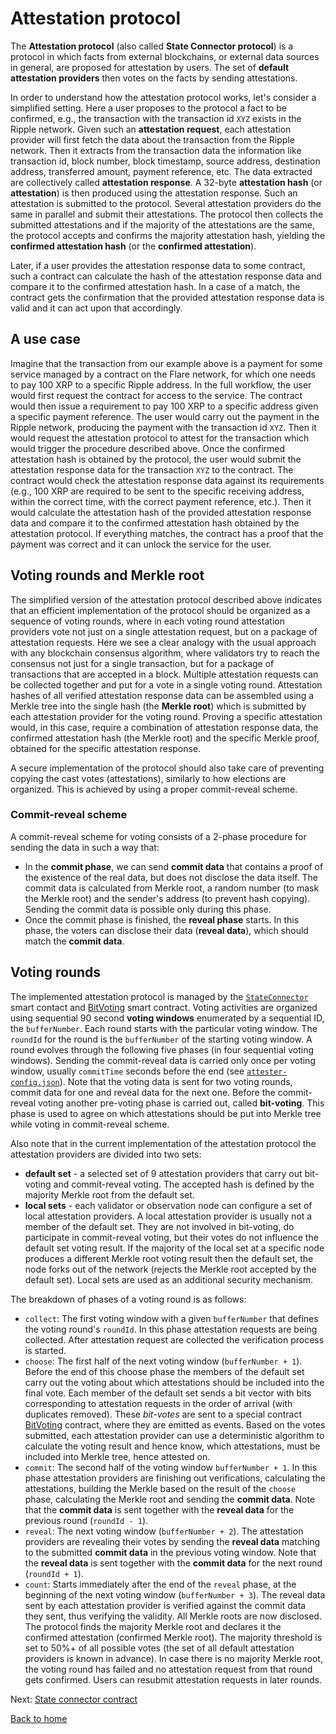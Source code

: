 # Attestation protocol

The **Attestation protocol** (also called **State Connector protocol**) is a protocol in which facts from external blockchains, or external data sources in general, are proposed for attestation by users. The set of **default attestation providers** then votes on the facts by sending attestations.

In order to understand how the attestation protocol works, let's consider a simplified setting. Here a user proposes to the protocol a fact to be confirmed, e.g., the transaction with the transaction id `XYZ` exists in the Ripple network. Given such an **attestation request**, each attestation provider will first fetch the data about the transaction from the Ripple network. Then it extracts from the transaction data the information like transaction id, block number, block timestamp, source address, destination address, transferred amount, payment reference, etc. The data extracted are collectively called **attestation response**. A 32-byte **attestation hash** (or **attestation**) is then produced using the attestation response. Such an attestation is submitted to the protocol. Several attestation providers do the same in parallel and submit their attestations. The protocol then collects the submitted attestations and if the majority of the attestations are the same, the protocol accepts and confirms the majority attestation hash, yielding the **confirmed attestation hash** (or the **confirmed attestation**).

Later, if a user provides the attestation response data to some contract, such a contract can calculate the hash of the attestation response data and compare it to the confirmed attestation hash. In a case of a match, the contract gets the confirmation that the provided attestation response data is valid and it can act upon that accordingly.

## A use case

Imagine that the transaction from our example above is a payment for some service managed by a contract on the Flare network, for which one needs to pay 100 XRP to a specific Ripple address. In the full workflow, the user would first request the contract for access to the service. The contract would then issue a requirement to pay 100 XRP to a specific address given a specific payment reference. The user would carry out the payment in the Ripple network, producing the payment with the transaction id `XYZ`. Then it would request the attestation protocol to attest for the transaction which would trigger the procedure described above. Once the confirmed attestation hash is obtained by the protocol, the user would submit the attestation response data for the transaction `XYZ` to the contract. The contract would check the attestation response data against its requirements (e.g., 100 XRP are required to be sent to the specific receiving address, within the correct time, with the correct payment reference, etc.). Then it would calculate the attestation hash of the provided attestation response data and compare it to the confirmed attestation hash obtained by the attestation protocol. If everything matches, the contract has a proof that the payment was correct and it can unlock the service for the user.

## Voting rounds and Merkle root

The simplified version of the attestation protocol described above indicates that an efficient implementation of the protocol should be organized as a sequence of voting rounds, where in each voting round attestation providers vote not just on a single attestation request, but on a package of attestation requests. Here we see a clear analogy with the usual approach with any blockchain consensus algorithm, where validators try to reach the consensus not just for a single transaction, but for a package of transactions that are accepted in a block. Multiple attestation requests can be collected together and put for a vote in a single voting round. Attestation hashes of all verified attestation response data can be assembled using a Merkle tree into the single hash (the **Merkle root**) which is submitted by each attestation provider for the voting round. Proving a specific attestation would, in this case, require a combination of attestation response data, the confirmed attestation hash (the Merkle root) and the specific Merkle proof, obtained for the specific attestation response.

A secure implementation of the protocol should also take care of preventing copying the cast votes (attestations), similarly to how elections are organized. This is achieved by using a proper commit-reveal scheme.

### Commit-reveal scheme

A commit-reveal scheme for voting consists of a 2-phase procedure for sending the data in such a way that:

- In the **commit phase**, we can send **commit data** that contains a proof of the existence of the real data, but does not disclose the data itself. The commit data is calculated from Merkle root, a random number (to mask the Merkle root) and the sender's address (to prevent hash copying). Sending the commit data is possible only during this phase.
- Once the commit phase is finished, the **reveal phase** starts. In this phase, the voters can disclose their data (**reveal data**), which should match the **commit data**.

## Voting rounds

The implemented attestation protocol is managed by the [`StateConnector`](state-connector-contract.md) smart contact and [BitVoting](bit-voting.md) smart contract. Voting activities are organized using sequential 90 second **voting windows** enumerated by a sequential ID, the `bufferNumber`. Each round starts with the particular voting window. The `roundId` for the round is the `bufferNumber` of the starting voting window. A round evolves through the following five phases (in four sequential voting windows). Sending the commit-reveal data is carried only once per voting window, usually `commitTime` seconds before the end (see [`attester-config.json`](configs/.install/templates/attester-config.json)). Note that the voting data is sent for two voting rounds, commit data for one and reveal data for the next one. Before the commit-reveal voting another pre-voting phase is carried out, called **bit-voting**. This phase is used to agree on which attestations should be put into Merkle tree while voting in commit-reveal scheme.

Also note that in the current implementation of the attestation protocol the attestation providers are divided into two sets:

- **default set** - a selected set of 9 attestation providers that carry out bit-voting and commit-reveal voting. The accepted hash is defined by the majority Merkle root from the default set.
- **local sets** - each validator or observation node can configure a set of local attestation providers. A local attestation provider is usually not a member of the default set. They are not involved in bit-voting, do participate in commit-reveal voting, but their votes do not influence the default set voting result. If the majority of the local set at a specific node produces a different Merkle root voting result then the default set, the node forks out of the network (rejects the Merkle root accepted by the default set). Local sets are used as an additional security mechanism.

The breakdown of phases of a voting round is as follows:

- `collect`: The first voting window with a given `bufferNumber` that defines the voting round's `roundId`. In this phase attestation requests are being collected. After attestation request are collected the verification process is started.
- `choose`: The first half of the next voting window (`bufferNumber + 1`). Before the end of this choose phase the members of the default set carry out the voting about which attestations should be included into the final vote. Each member of the default set sends a bit vector with bits corresponding to attestation requests in the order of arrival (with duplicates removed). These _bit-votes_ are sent to a special contract [BitVoting](./bit-voting.md) contract, where they are emitted as events. Based on the votes submitted, each attestation provider can use a deterministic algorithm to calculate the voting result and hence know, which attestations, must be included into Merkle tree, hence attested on.
- `commit`: The second half of the voting window `bufferNumber + 1`. In this phase attestation providers are finishing out verifications, calculating the attestations, building the Merkle based on the result of the `choose` phase, calculating the Merkle root and sending the **commit data**. Note that the **commit data** is sent together with the **reveal data** for the previous round (`roundId - 1`).
- `reveal`: The next voting window (`bufferNumber + 2`). The attestation providers are revealing their votes by sending the **reveal data** matching to the submitted **commit data** in the previous voting window. Note that the **reveal data** is sent together with the **commit data** for the next round (`roundId + 1`).
- `count`: Starts immediately after the end of the `reveal` phase, at the beginning of the next voting window (`bufferNumber + 3`). The reveal data sent by each attestation provider is verified against the commit data they sent, thus verifying the validity. All Merkle roots are now disclosed. The protocol finds the majority Merkle root and declares it the confirmed attestation (confirmed Merkle root). The majority threshold is set to 50%+ of all possible votes (the set of all default attestation providers is known in advance). In case there is no majority Merkle root, the voting round has failed and no attestation request from that round gets confirmed. Users can resubmit attestation requests in later rounds.

Next: [State connector contract](./state-connector-contract.md)

[Back to home](../README.md)
